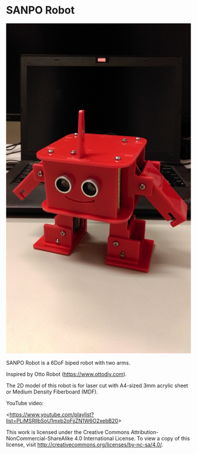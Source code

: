 # SANPO Robot

![image](https://github.com/pclin/SANPO-Robot/blob/master/image/SANPO-Robot.jpg)

SANPO Robot is a 6DoF biped robot with two arms.

Inspired by Otto Robot (<https://www.ottodiy.com>).

The 2D model of this robot is for laser cut with A4-sized 3mm acrylic sheet or Medium Density Fiberboard (MDF).

YouTube video:

<<https://www.youtube.com/playlist?list=PLiMSRllbSoU1mxb2oFjjZN1W6O2xebB20>>



This work is licensed under the Creative Commons Attribution-NonCommercial-ShareAlike 4.0 International License. To view a copy of this license, visit http://creativecommons.org/licenses/by-nc-sa/4.0/.